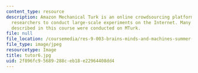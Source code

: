 ```yaml
---
content_type: resource
description: Amazon Mechanical Turk is an online crowdsourcing platform that enables
  researchers to conduct large-scale experiments on the Internet. Many experiments
  described in this course were conducted on MTurk.
file: null
file_location: /coursemedia/res-9-003-brains-minds-and-machines-summer-course-summer-2015/2f896fc95689288ceb18e22964408dd4_tutor6.jpg
file_type: image/jpeg
resourcetype: Image
title: tutor6.jpg
uid: 2f896fc9-5689-288c-eb18-e22964408dd4
---
```

